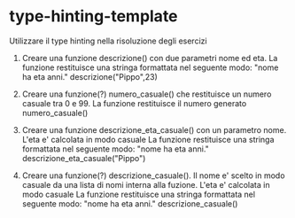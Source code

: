 # type-hinting-template

Utilizzare il type hinting nella risoluzione degli esercizi

1. Creare una funzione descrizione() con due parametri nome ed eta.
La funzione restituisce una stringa formattata nel seguente modo:
    "nome ha eta anni."
descrizione("Pippo",23)

2. Creare una funzione(?) numero_casuale() che restituisce un numero casuale tra 0 e 99.
La funzione restituisce il numero generato
numero_casuale()

3. Creare una funzione descrizione_eta_casuale() con un parametro nome.
L'eta e' calcolata in modo casuale
La funzione restituisce una stringa formattata nel seguente modo:
    "nome ha eta anni."
descrizione_eta_casuale("Pippo")

4. Creare una funzione(?) descrizione_casuale().
Il nome e' scelto in modo casuale da una lista di nomi interna alla fuzione.
L'eta e' calcolata in modo casuale
La funzione restituisce una stringa formattata nel seguente modo:
    "nome ha eta anni."
descrizione_casuale()
